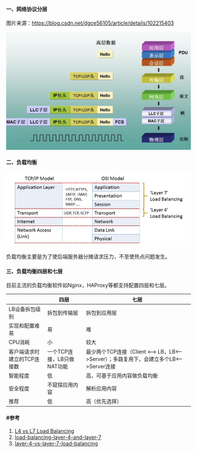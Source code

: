 #### 一、网络协议分层

图片来源：https://blog.csdn.net/dgce56105/article/details/102215403

<img src="pic/image-20210225222351156.png" alt="image-20210225222351156" style="zoom:50%;" />

#### 二、负载均衡

![image-20210226104102321](pic/image-20210226104102321.png)

负载均衡主要是为了使后端服务器分摊请求压力，不至使热点问题发生。

#### 三、负载均衡四层和七层

目前主流的负载均衡软件如Nginx，HAProxy等都支持配置四层和七层。

|                             | 四层                       | 七层                                                         |
| --------------------------- | -------------------------- | ------------------------------------------------------------ |
| LB设备拆包级别              | 拆包到传输层               | 拆包到应用层                                                 |
| 实现和配置难易              | 易                         | 难                                                           |
| CPU消耗                     | 小                         | 较大                                                         |
| 客户端请求时建立的TCP连接数 | 一个TCP连接，LB只做NAT功能 | 最少两个TCP连接（Client <—> LB，LB<—>Server）；多路复用下，会建立多个LB<—>Server连接 |
| 智能程度                    | 低                         | 高，可基于应用内容做负载均衡                                 |
| 安全程度                    | 不窥探应用内容             | 解析应用内容                                                 |
| 推荐                        | 低                         | 高（优先选择）                                               |

#### #参考

1. [L4 vs L7 Load Balancing](https://levelup.gitconnected.com/l4-vs-l7-load-balancing-d2012e271f56)
2. [load-balancing-layer-4-and-layer-7](https://freeloadbalancer.com/load-balancing-layer-4-and-layer-7/)
3. [layer-4-vs-layer-7-load-balancing](https://www.resonatenetworks.com/2020/04/29/layer-4-vs-layer-7-load-balancing/)

